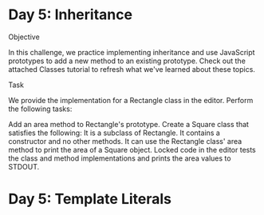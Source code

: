 # Day 5: Inheritance

Objective

In this challenge, we practice implementing inheritance and use JavaScript prototypes to add a new method to an existing prototype. Check out the attached Classes tutorial to refresh what we've learned about these topics.

Task

We provide the implementation for a Rectangle class in the editor. Perform the following tasks:

Add an area method to Rectangle's prototype.
Create a Square class that satisfies the following:
It is a subclass of Rectangle.
It contains a constructor and no other methods.
It can use the Rectangle class' area method to print the area of a Square object.
Locked code in the editor tests the class and method implementations and prints the area values to STDOUT.


# Day 5: Template Literals
